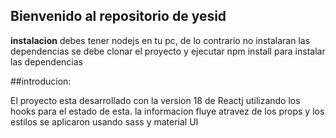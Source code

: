 ## Bienvenido al repositorio de yesid

**instalacion**
debes tener nodejs en tu pc, de lo contrario no instalaran las dependencias
se debe clonar el proyecto y ejecutar npm install para instalar las dependencias

##introducion:

El proyecto esta desarrollado con la version 18 de Reactj utilizando los hooks para el estado de esta. la informacion fluye atravez de los props y los estilos se aplicaron usando sass y material UI
